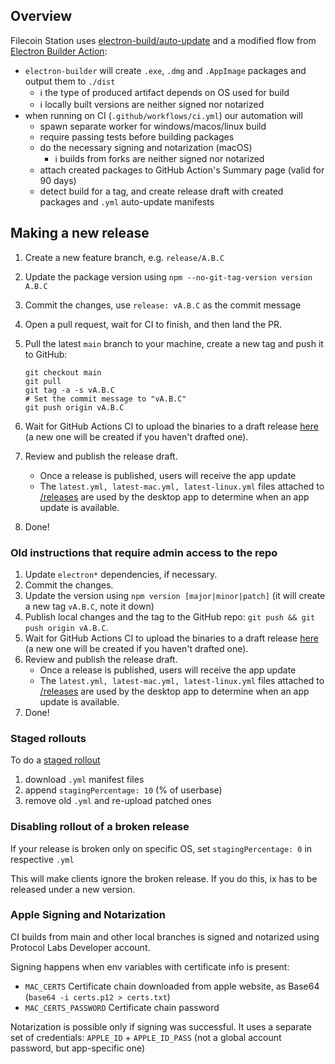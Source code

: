 ## Overview

Filecoin Station uses
[electron-build/auto-update](https://www.electron.build/auto-update) and a
modified flow from
[Electron Builder Action](https://github.com/samuelmeuli/action-electron-builder#electron-builder-action):

- `electron-builder` will create `.exe`, `.dmg` and `.AppImage` packages and
  output them to `./dist`
  - ℹ️ the type of produced artifact depends on OS used for build
  - ℹ️ locally built versions are neither signed nor notarized
- when running on CI (`.github/workflows/ci.yml`) our automation will
  - spawn separate worker for windows/macos/linux build
  - require passing tests before building packages
  - do the necessary signing and notarization (macOS)
    - ℹ️ builds from forks are neither signed nor notarized
  - attach created packages to GitHub Action's Summary page (valid for 90 days)
  - detect build for a tag, and create release draft with created packages and
    `.yml` auto-update manifests

## Making a new release

<!-- TODO: manual tag creation could be automated -->

1. Create a new feature branch, e.g. `release/A.B.C`
1. Update the package version using `npm --no-git-tag-version version A.B.C`
1. Commit the changes, use `release: vA.B.C` as the commit message
1. Open a pull request, wait for CI to finish, and then land the PR.
1. Pull the latest `main` branch to your machine, create a new tag and push it
   to GitHub:

   ```
   git checkout main
   git pull
   git tag -a -s vA.B.C
   # Set the commit message to "vA.B.C"
   git push origin vA.B.C
   ```

1. Wait for GitHub Actions CI to upload the binaries to a draft release
   [here](https://github.com/filecoin-station/desktop/releases) (a new
   one will be created if you haven't drafted one).
1. Review and publish the release draft.
   - Once a release is published, users will receive the app update
   - The `latest.yml, latest-mac.yml, latest-linux.yml` files attached to
     [/releases](https://github.com/filecoin-station/desktop/releases)
     are used by the desktop app to determine when an app update is available.
1. Done!

### Old instructions that require admin access to the repo

1. Update `electron*` dependencies, if necessary.
2. Commit the changes.
3. Update the version using `npm version [major|minor|patch]` (it will create a
   new tag `vA.B.C`, note it down)
4. Publish local changes and the tag to the GitHub repo:
   `git push && git push origin vA.B.C`.
5. Wait for GitHub Actions CI to upload the binaries to a draft release
   [here](https://github.com/filecoin-station/desktop/releases) (a new
   one will be created if you haven't drafted one).
6. Review and publish the release draft.
   - Once a release is published, users will receive the app update
   - The `latest.yml, latest-mac.yml, latest-linux.yml` files attached to
     [/releases](https://github.com/filecoin-station/desktop/releases)
     are used by the desktop app to determine when an app update is available.
7. Done!

### Staged rollouts

To do a [staged rollout](https://www.electron.build/auto-update#staged-rollouts)

1. download `.yml` manifest files
2. append `stagingPercentage: 10` (% of userbase)
3. remove old `.yml` and re-upload patched ones

### Disabling rollout of a broken release

If your release is broken only on specific OS, set `stagingPercentage: 0` in
respective `.yml`

This will make clients ignore the broken release. If you do this, ix has to be
released under a new version.

### Apple Signing and Notarization

CI builds from main and other local branches is signed and notarized using
Protocol Labs Developer account.

Signing happens when env variables with certificate info is present:

- `MAC_CERTS` Certificate chain downloaded from apple website, as Base64
  (`base64 -i certs.p12 > certs.txt`)
- `MAC_CERTS_PASSWORD` Certificate chain password

Notarization is possible only if signing was successful. It uses a separate set
of credentials: `APPLE_ID` + `APPLE_ID_PASS` (not a global account password, but
app-specific one)
